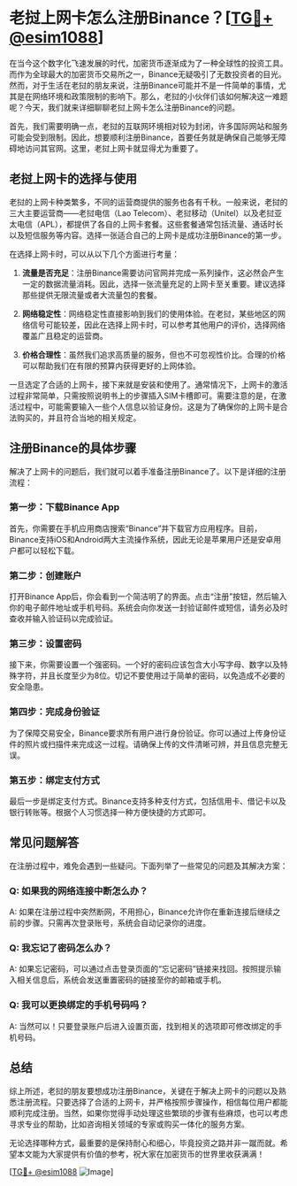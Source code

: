 # 老挝上网卡怎么注册Binance？[[TG💪+ @esim1088](https://t.me/s/esim1088)]

在当今这个数字化飞速发展的时代，加密货币逐渐成为了一种全球性的投资工具。而作为全球最大的加密货币交易所之一，Binance无疑吸引了无数投资者的目光。然而，对于生活在老挝的朋友来说，注册Binance可能并不是一件简单的事情，尤其是在网络环境和政策限制的影响下。那么，老挝的小伙伴们该如何解决这一难题呢？今天，我们就来详细聊聊老挝上网卡怎么注册Binance的问题。

首先，我们需要明确一点，老挝的互联网环境相对较为封闭，许多国际网站和服务可能会受到限制。因此，想要顺利注册Binance，首要任务就是确保自己能够无障碍地访问其官网。这里，老挝上网卡就显得尤为重要了。

## 老挝上网卡的选择与使用

老挝的上网卡种类繁多，不同的运营商提供的服务也各有千秋。一般来说，老挝的三大主要运营商——老挝电信（Lao Telecom）、老挝移动（Unitel）以及老挝亚太电信（APL），都提供了各自的上网卡套餐。这些套餐通常包括流量、通话时长以及短信服务等内容。选择一张适合自己的上网卡是成功注册Binance的第一步。

在选择上网卡时，可以从以下几个方面进行考量：

1. **流量是否充足**：注册Binance需要访问官网并完成一系列操作，这必然会产生一定的数据流量消耗。因此，选择一张流量充足的上网卡至关重要。建议选择那些提供无限流量或者大流量包的套餐。

2. **网络稳定性**：网络稳定性直接影响到我们的使用体验。在老挝，某些地区的网络信号可能较差，因此在选择上网卡时，可以参考其他用户的评价，选择网络覆盖广且稳定的运营商。

3. **价格合理性**：虽然我们追求高质量的服务，但也不可忽视性价比。合理的价格可以帮助我们在有限的预算内获得更好的上网体验。

一旦选定了合适的上网卡，接下来就是安装和使用了。通常情况下，上网卡的激活过程非常简单，只需按照说明书上的步骤插入SIM卡槽即可。需要注意的是，在激活过程中，可能需要输入一些个人信息以验证身份。这是为了确保你的上网卡是合法购买的，并且符合当地的相关规定。

## 注册Binance的具体步骤

解决了上网卡的问题后，我们就可以着手准备注册Binance了。以下是详细的注册流程：

### 第一步：下载Binance App

首先，你需要在手机应用商店搜索“Binance”并下载官方应用程序。目前，Binance支持iOS和Android两大主流操作系统，因此无论是苹果用户还是安卓用户都可以轻松下载。

### 第二步：创建账户

打开Binance App后，你会看到一个简洁明了的界面。点击“注册”按钮，然后输入你的电子邮件地址或手机号码。系统会向你发送一封验证邮件或短信，请务必及时查收并输入验证码以完成验证。

### 第三步：设置密码

接下来，你需要设置一个强密码。一个好的密码应该包含大小写字母、数字以及特殊字符，并且长度至少为8位。切记不要使用过于简单的密码，以免造成不必要的安全隐患。

### 第四步：完成身份验证

为了保障交易安全，Binance要求所有用户进行身份验证。你可以通过上传身份证件的照片或扫描件来完成这一过程。请确保上传的文件清晰可辨，并且信息完整无误。

### 第五步：绑定支付方式

最后一步是绑定支付方式。Binance支持多种支付方式，包括信用卡、借记卡以及银行转账等。根据个人习惯选择一种方便快捷的方式即可。

## 常见问题解答

在注册过程中，难免会遇到一些疑问。下面列举了一些常见的问题及其解决方案：

### Q: 如果我的网络连接中断怎么办？

A: 如果在注册过程中突然断网，不用担心，Binance允许你在重新连接后继续之前的步骤。只需再次登录账号，系统会自动记录你的进度。

### Q: 我忘记了密码怎么办？

A: 如果忘记密码，可以通过点击登录页面的“忘记密码”链接来找回。按照提示输入相关信息后，系统会发送重置密码的链接至你的邮箱或手机。

### Q: 我可以更换绑定的手机号码吗？

A: 当然可以！只要登录账户后进入设置页面，找到相关的选项即可修改绑定的手机号码。

## 总结

综上所述，老挝的朋友要想成功注册Binance，关键在于解决上网卡的问题以及熟悉注册流程。只要选择了合适的上网卡，并严格按照步骤操作，相信每位用户都能顺利完成注册。当然，如果你觉得手动处理这些繁琐的步骤有些麻烦，也可以考虑寻求专业的帮助，比如咨询相关领域的专家或购买一体化的服务方案。

无论选择哪种方式，最重要的是保持耐心和细心，毕竟投资之路并非一蹴而就。希望本文能为大家提供有价值的参考，祝大家在加密货币的世界里收获满满！

[[TG💪+ @esim1088](https://t.me/s/esim1088) ![Image](https://i.postimg.cc/4NQfJmqS/Snipaste-2025-05-13-00-14-12.png)]